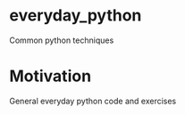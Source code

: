 # everyday_python
Common python techniques

# Motivation
General everyday python code and exercises


